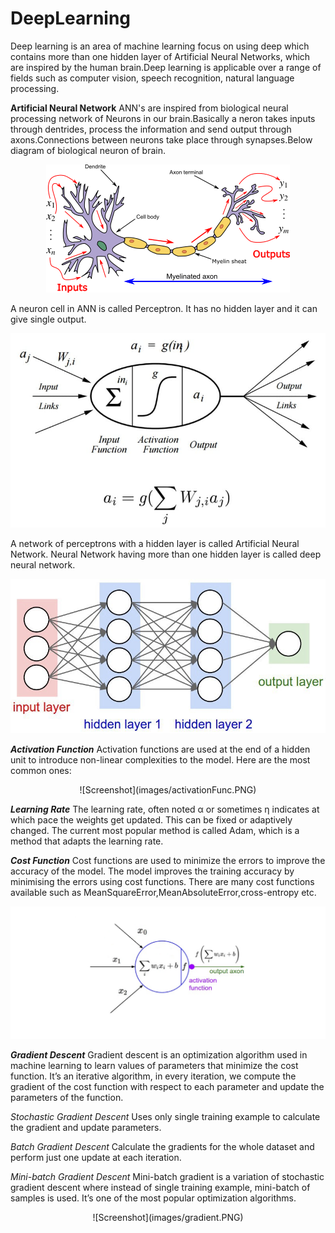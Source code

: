 # DeepLearning
Deep learning is an area of machine learning focus on using deep which contains more than one hidden layer of Artificial Neural Networks, which are inspired by the human brain.Deep learning is applicable over a range of fields such as computer vision, speech recognition, natural language processing.

**Artificial Neural Network**
ANN's are inspired from biological neural processing network of Neurons in our brain.Basically a neron takes inputs through dentrides, process the information and send output through axons.Connections between neurons take place through synapses.Below diagram of biological neuron of brain.                        
         <p align="center">![Screenshot](images/Neuron.png)</p>                            

A neuron cell in ANN is called Perceptron. It has no hidden layer and it can give single output.
                  <p align="center">![Screenshot](images/perceptron.png)</p>  
                  
A network of perceptrons with a hidden layer is called Artificial Neural Network. Neural Network having more than one hidden layer is called deep neural network.
                 <p align="center">![Screenshot](images/An.jpg)</p>

**_Activation Function_**
Activation functions are used at the end of a hidden unit to introduce non-linear complexities to the model. Here are the most common ones:
<p align="center">![Screenshot](images/activationFunc.PNG)</p>


**_Learning Rate_**
The learning rate, often noted α or sometimes η indicates at which pace the weights get updated. This can be fixed or adaptively changed. The current most popular method is called Adam, which is a method that adapts the learning rate.

**_Cost Function_**
Cost functions are used to minimize the errors to improve the accuracy of the model. The model improves the training accuracy by minimising the errors using cost functions. There are many cost functions available such as MeanSquareError,MeanAbsoluteError,cross-entropy etc.
         <p align="center">![Screenshot](images/perceptron2.png)</p>
 **_Gradient Descent_**
Gradient descent is an optimization algorithm used in machine learning to learn values of parameters that minimize the cost function. It’s an iterative algorithm, in every iteration, we compute the gradient of the cost function with respect to each parameter and update the parameters of the function.


_Stochastic Gradient Descent_
Uses only single training example to calculate the gradient and update parameters.

_Batch Gradient Descent_
Calculate the gradients for the whole dataset and perform just one update at each iteration.

_Mini-batch Gradient Descent_
Mini-batch gradient is a variation of stochastic gradient descent where instead of single training example, mini-batch of samples is used. It’s one of the most popular optimization algorithms.  
<p align="center">![Screenshot](images/gradient.PNG)</p>
 

